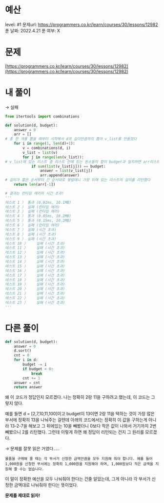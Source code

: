 # 예산

level: #1
문제url: https://programmers.co.kr/learn/courses/30/lessons/12982
푼 날짜: 2022.4.21
푼 여부: X

# 문제

[https://programmers.co.kr/learn/courses/30/lessons/12982](https://programmers.co.kr/learn/courses/30/lessons/12982)

# 내 풀이

→ 실패 

```python
from itertools import combinations

def solution(d, budget):
    answer = 0
    arr = []
# 총 한 개를 뽑을 때부터 시작해서 d의 길이만큼까지 뽑아 v_list를 만들었다
    for i in range(1, len(d)+1):
        v = combinations(d, i)
        v_list = list(v)
        for j in range(len(v_list)):
# v_list에 있는 리스트 중 리스트 안에 있는 원소들의 합이 budget과 일치하면 arr리스트에 넣었다
            if sum(list(v_list[j])) == budget:
                answer = list(v_list[j])
                arr.append(answer)
# 길이가 짧은 순서부터 긴 순서대로 쌓일테니 가장 뒤에 있는 리스트의 길이를 리턴했다
    return len(arr[-1])

# 결과는 런타임 에러와 시간 초과!
'''
테스트 1 〉	통과 (0.01ms, 10.1MB)
테스트 2 〉	실패 (런타임 에러)
테스트 3 〉	실패 (런타임 에러)
테스트 4 〉	통과 (0.05ms, 10.2MB)
테스트 5 〉	통과 (0.15ms, 10.2MB)
테스트 6 〉	실패 (런타임 에러)
테스트 7 〉	실패 (시간 초과)
테스트 8 〉	실패 (시간 초과)
테스트 9 〉	실패 (시간 초과)
테스트 10 〉	실패 (시간 초과)
테스트 11 〉	실패 (시간 초과)
테스트 12 〉	실패 (시간 초과)
테스트 13 〉	실패 (시간 초과)
테스트 14 〉	실패 (시간 초과)
테스트 15 〉	실패 (시간 초과)
테스트 16 〉	실패 (시간 초과)
테스트 17 〉	실패 (시간 초과)
테스트 18 〉	실패 (시간 초과)
테스트 19 〉	실패 (시간 초과)
테스트 20 〉	실패 (시간 초과)
테스트 21 〉	실패 (시간 초과)
테스트 22 〉	실패 (시간 초과)
테스트 23 〉	실패 (시간 초과)
'''
```

# 다른 풀이

```python
def solution(d, budget):
    answer = 0
    d.sort()
    cnt = 0
    for i in d:
        budget -= i
        if budget < 0:
            break
        cnt += 1
    answer = cnt
    return answer
```

왜 이 코드가 정답인지 모르겠다. 나는 정확히 2랑 11을 구하려고 했는데, 이 코드는 그렇지 않다. 

예를 들면 d = [2,7,10,11,100]이고 budget이 13이면 2랑 11을 택하는 것이 가장 많은 부서에 정확히 13을 나눠주는 걸텐데 아래의 코드에서는 정확히 이 값을 구하는게 아니라 13-2-7을 해보고 그 뒤에있는 10을 빼봤더니 0보다 작은 값이 나와서 거기까지 2번 빼봤으니 2를 리턴했다. 그런데 이렇게 하면 왜 정답이 리턴되는 건지 그 원리를 모르겠다. 

→ 문제를 잘못 읽은 거였다.....

`물품을 구매해 줄 때는 각 부서가 신청한 금액만큼을 모두 지원해 줘야 합니다. 예를 들어 1,000원을 신청한 부서에는 정확히 1,000원을 지원해야 하며, 1,000원보다 적은 금액을 지원해 줄 수는 없습니다.`

이 말이 정확한 예산을 모두 나눠줘야 한다는 건줄 알았는데, 그게 아니라 각 부서가 신청한 금액대로 나눠줘야 한다는 뜻이었다. 

**문제를 제대로 읽자!**